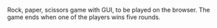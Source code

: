 Rock, paper, scissors game with GUI, to be played on the browser.
The game ends when one of the players wins five rounds.